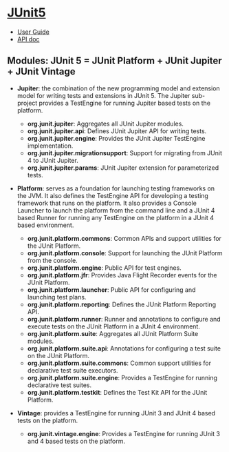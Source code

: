 # [JUnit5](https://junit.org/junit5)
- [User Guide](https://junit.org/junit5/docs/current/user-guide/)
- [API doc](https://junit.org/junit5/docs/current/api/)

## Modules: JUnit 5 = JUnit Platform + JUnit Jupiter + JUnit Vintage
- **Jupiter**: the combination of the new programming model and extension model for writing tests and extensions in JUnit 5. The Jupiter sub-project provides a TestEngine for running Jupiter based tests on the platform. 
    - **org.junit.jupiter**: Aggregates all JUnit Jupiter modules.
    - **org.junit.jupiter.api**: Defines JUnit Jupiter API for writing tests.
    - **org.junit.jupiter.engine**: Provides the JUnit Jupiter TestEngine implementation.
    - **org.junit.jupiter.migrationsupport**: Support for migrating from JUnit 4 to JUnit Jupiter.
    - **org.junit.jupiter.params**: JUnit Jupiter extension for parameterized tests.
  
- **Platform**: serves as a foundation for launching testing frameworks on the JVM. 
It also defines the TestEngine API for developing a testing framework that runs on the platform. 
It also provides a Console Launcher to launch the platform from the command line and a JUnit 4 
based Runner for running any TestEngine on the platform in a JUnit 4 based environment. 
    - **org.junit.platform.commons**: Common APIs and support utilities for the JUnit Platform.
    - **org.junit.platform.console**: Support for launching the JUnit Platform from the console.
    - **org.junit.platform.engine**: Public API for test engines.
    - **org.junit.platform.jfr**: Provides Java Flight Recorder events for the JUnit Platform.
    - **org.junit.platform.launcher**: Public API for configuring and launching test plans.
    - **org.junit.platform.reporting**: Defines the JUnit Platform Reporting API.
    - **org.junit.platform.runner**: Runner and annotations to configure and execute tests on the JUnit Platform in a JUnit 4 environment.
    - **org.junit.platform.suite**: Aggregates all JUnit Platform Suite modules.
    - **org.junit.platform.suite.api**: Annotations for configuring a test suite on the JUnit Platform.
    - **org.junit.platform.suite.commons**: Common support utilities for declarative test suite executors.
    - **org.junit.platform.suite.engine**: Provides a TestEngine for running declarative test suites.
    - **org.junit.platform.testkit**: Defines the Test Kit API for the JUnit Platform.

- **Vintage**: provides a TestEngine for running JUnit 3 and JUnit 4 based tests on the platform. 
    - **org.junit.vintage.engine**: Provides a TestEngine for running JUnit 3 and 4 based tests on the platform.


